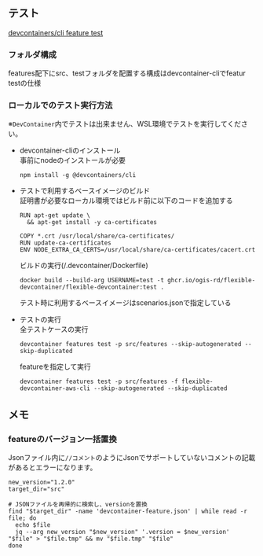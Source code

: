 ## テスト

[devcontainers/cli feature test](https://github.com/devcontainers/cli/blob/main/docs/features/test.md)

### フォルダ構成

features配下にsrc、testフォルダを配置する構成はdevcontainer-cliでfeatur testの仕様

### ローカルでのテスト実行方法

※`DevContainer`内でテストは出来ません、WSL環境でテストを実行してください。

- devcontainer-cliのインストール  
事前にnodeのインストールが必要
  ```
  npm install -g @devcontainers/cli
  ```

- テストで利用するベースイメージのビルド  
  証明書が必要なローカル環境ではビルド前に以下のコードを追加する  
  ```
  RUN apt-get update \
    && apt-get install -y ca-certificates

  COPY *.crt /usr/local/share/ca-certificates/
  RUN update-ca-certificates
  ENV NODE_EXTRA_CA_CERTS=/usr/local/share/ca-certificates/cacert.crt
  ```
  ビルドの実行(/.devcontainer/Dockerfile)
  ```
  docker build --build-arg USERNAME=test -t ghcr.io/ogis-rd/flexible-devcontainer/flexible-devcontainer:test .
  ```
  テスト時に利用するベースイメージはscenarios.jsonで指定している

- テストの実行  
  全テストケースの実行
  ```
  devcontainer features test -p src/features --skip-autogenerated --skip-duplicated
  ```
  featureを指定して実行
  ```
  devcontainer features test -p src/features -f flexible-devcontainer-aws-cli --skip-autogenerated --skip-duplicated
  ```

## メモ
### featureのバージョン一括置換
Jsonファイル内に`//コメント`のようにJsonでサポートしていないコメントの記載があるとエラーになります。
```
new_version="1.2.0"
target_dir="src"

# JSONファイルを再帰的に検索し、versionを置換
find "$target_dir" -name 'devcontainer-feature.json' | while read -r file; do
  echo $file
  jq --arg new_version "$new_version" '.version = $new_version' "$file" > "$file.tmp" && mv "$file.tmp" "$file"
done
```